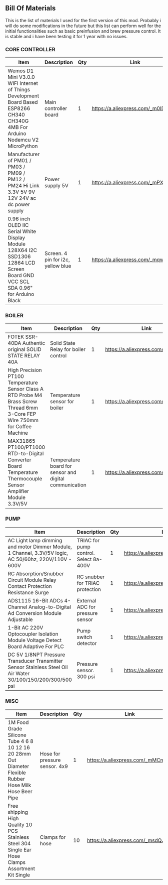 ## Bill Of Materials

This is the list of materials I used for the first version of this mod. Probably i will do some modifications in the future but this list can perform well for the initial functionalities such as basic preinfusion and brew pressure control. It is stable and i have been testing it for 1 year with no issues.

### CORE CONTROLLER

|	Item	|	Description	|	Qty	|	Link
|	---	|	---	|	---	|	---
|	Wemos D1 Mini V3.0.0 WIFI Internet of Things Development Board Based ESP8266 CH340 CH340G 4MB For Arduino Nodemcu V2 MicroPython	|	Main controller board	|	1	|	https://a.aliexpress.com/_m0IDSoc
|	Manufacturer of PM01 / PM03 / PM09 / PM12 / PM24 Hi Link 3.3V 5V 9V 12V 24V ac dc power supply	|	Power supply 5V	|	1	|	https://a.aliexpress.com/_mPXuc88
|	0.96 inch OLED IIC Serial White Display Module 128X64 I2C SSD1306 12864 LCD Screen Board GND VCC SCL SDA 0.96" for Arduino Black	|	Screen. 4 pin for i2c, yellow blue	|	1	|	https://a.aliexpress.com/_mqwkWwo

### BOILER

|	Item	|	Description	|	Qty	|	Link
|	---	|	---	|	---	|	---
|	FOTEK SSR-40DA Authentic original SOLID STATE RELAY 40A	|	Solid State Relay for boiler control	|	1	|	https://a.aliexpress.com/_mrz6zug
|	High Precision PT100 Temperature Sensor Class A RTD Probe M4 Brass Screw Thread 6mm 3-Core FEP Wire 750mm for Coffee Machine	|	Temperature sensor for boiler	|	1	|	https://a.aliexpress.com/_mr6Z0xi
|	MAX31865 PT100/PT1000 RTD-to-Digital Converter Board Temperature Thermocouple Sensor Amplifier Module 3.3V/5V	|	Temperature board for sensor and digital communication	|	1	|	https://a.aliexpress.com/_msfwZgg

### PUMP

|	Item	|	Description	|	Qty	|	Link
|	---	|	---	|	---	|	---
|	AC Light lamp dimming and motor Dimmer Module, 1 Channel, 3.3V/5V logic, AC 50/60hz, 220V/110V - 600V	|	TRIAC for pump control. Select 8a-400V	|	1	|	https://a.aliexpress.com/_mL1ymdI
|	RC Absorption/Snubber Circuit Module Relay Contact Protection Resistance Surge	|	RC snubber for TRIAC protection	|	1	|	https://a.aliexpress.com/_mritBWk
|	ADS1115 16-Bit ADCs 4-Channel Analog-to-Digital Ad Conversion Module Adjustable	|	External ADC for pressure sensor	|	1	|	https://a.aliexpress.com/_mOa2C2C
|	1-Bit AC 220V Optocoupler Isolation Module Voltage Detect Board Adaptive For PLC	|	Pump switch detector	|	1	|	https://a.aliexpress.com/_mM2iWvQ
|	DC 5V 1/8NPT Pressure Transducer Transmitter Sensor Stainless Steel Oil Air Water 30/100/150/200/300/500 psi	|	Pressure sensor. 300 psi	|	1	|	https://a.aliexpress.com/_mqnPKRi

### MISC						

|	Item	|	Description	|	Qty	|	Link
|	---	|	---	|	---	|	---
|	1M Food Grade Silicone Tube 4 6 8 10 12 16 20 28mm Out Diameter Flexible Rubber Hose Milk Hose Beer Pipe	|	Hose for pressure sensor. 4x9	|	1	|	https://a.aliexpress.com/_mMCmfSy
|	Free shipping High Quality 10 PCS Stainless Steel 304 Single Ear Hose Clamps Assortment Kit Single	|	Clamps for hose	|	10	|	https://a.aliexpress.com/_msdQJ0s
